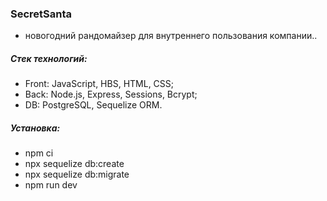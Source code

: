 ### SecretSanta
- новогодний рандомайзер для внутреннего пользования компании..

##### Стек технологий:

* Front: JavaScript, HBS, HTML, CSS;
* Back: Node.js, Express, Sessions, Bcrypt;
* DB: PostgreSQL, Sequelize ORM.

##### Установка:

* npm ci
* npx sequelize db:create
* npx sequelize db:migrate
* npm run dev
